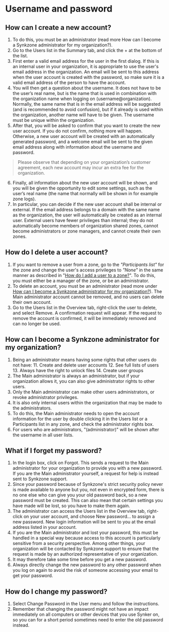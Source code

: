 # Username and password

## How can I create a new account?

1. To do this, you must be an administrator (read more How can I become a Synkzone administrator for my organization?).
2. Go to the Users list in the Summary tab, and click the + at the bottom of the list.
3. First enter a valid email address for the user in the first dialog. If this is an internal user in your organization, it is appropriate to use the user's email address in the organization. An email will be sent to this address when the user account is created with the password, so make sure it is a valid email address of the person to have the account.
4. You will then get a question about the username. It does not have to be the user’s real name, but is the name that is used in combination with the organization name when logging on (username@organization). Normally, the same name that is in the email address will be suggested (and is recommended to avoid confusion), but if it already is
used within the organization, another name will have to be given. The username must be unique within the organization.
5. After that, you will be asked to confirm that you want to create the new user account. If you do not confirm, nothing more will happen. Otherwise, a new user account will be created with an automatically generated password, and a welcome email will be sent to the given email address along with information about the username and password.
>Please observe that depending on your organization’s customer agreement, each new account may incur an extra fee for the organization.
6. Finally, all information about the new user account will be shown, and you will be given the opportunity to edit some settings, such as the user’s real name (the name that normally will be shown in for example zone logs).
7. In particular, you can decide if the new user account shall be internal or external. If the email address belongs to a domain with the same name as the organization, the user will automatically be created as an internal user. External users have fewer privileges than internal; they do not automatically become members of organization shared zones, cannot become administrators or zone managers, and cannot create their own zones.

## How do I delete a user account?

1. If you want to remove a user from a zone, go to the *"Participants list"* for the zone and change the user's access privileges to *"None"* in the same manner as described in "[How do I add a user to a zone?][How do I add a user to a zone?]". To do this, you must either be a manager of the zone, or be an administrator.
2. To delete an account, you must be an administrator (read more under [How can I become a Synkzone administrator for my organization?][How can I become a Synkzone administrator for my organization?]). The Main administrator account cannot be removed, and no users can delete their own account.
3. Go to the Users list in the Overview tab, right-click the user to delete, and select Remove. A confirmation request will appear. If the request to remove the account is confirmed, it will be immediately removed and can no longer be used.

## How can I become a Synkzone administrator for my organization?

1. Being an administrator means having some rights that other users do not have:
    11. Create and delete user accounts
    12. See full lists of users
    13. Always have the right to unlock files
    14. Create user groups
2. The Main administrator is always an administrator, but if your organization allows it, you can also give administrator rights to other users.
3. Only the Main administrator can make other users administrators, or revoke administrator privileges.
4. It is also only internal users within the organization that may be made to the administrators.
5. To do this, the Main administrator needs to open the account information for the user by double clicking it in the Users list or a Participants list in any zone, and check the administrator rights box.
6. For users who are administrators, "(administrator)" will be shown after the username in all user lists.

## What if I forget my password?

1. In the login box, click on Forgot. This sends a request to the Main administrator for your organization to provide you with a new password. If you are the Main administrator yourself, a request for help is instead sent to Synkzone support.
2. Since your password because of Synkzone's strict security policy never is made available to anyone but you, not even in encrypted form, there is no one else who can give you your old password back, so a new password must be created. This can also mean that certain settings you have made will be lost, so you have to make them again.
3. The administrator can access the Users list in the Overview tab, right-click on your user account, and choose New password... to assign a new password. New login information will be sent to you at the email address listed in your account.
4. If you are the Main administrator and lost your password, this must be handled in a special way because access to this account is particularly sensitive from a security perspective. Among other things, your organization will be contacted by Synkzone support to ensure that the request is made by an authorized representative of your organization.
5. It may therefore take some time before you get a new password.
6. Always directly change the new password to any other password when you log on again to avoid the risk of someone accessing your email to get your password.

## How do I change my password?

1. Select Change Password in the User menu and follow the instructions.
2. Remember that changing the password might not have an impact immediately on all computers or other devices that you use Synker on, so you can for a short period sometimes need to enter the old password instead.

[How can I become a Synkzone administrator for my organization?]: #how-can-i-become-a-synkzone-administrator-for-my-organization
[How do I add a user to a zone?]: /synkzone/zones/#how-do-i-add-a-user-to-a-zone
